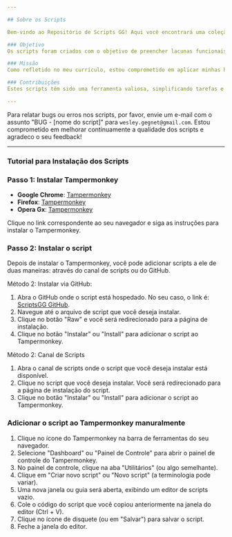 ```yaml
---

## Sobre os Scripts

Bem-vindo ao Repositório de Scripts GG! Aqui você encontrará uma coleção de scripts desenvolvidos para facilitar as atividades do nosso setor. 

### Objetivo
Os scripts foram criados com o objetivo de preencher lacunas funcionais em algumas plataformas da empresa. Utilizando JavaScript puro, muitas das funcionalidades foram implementadas através do Tampermonkey.

### Missão
Como refletido no meu currículo, estou comprometido em aplicar minhas habilidades para melhorar os processos e sistemas existentes. O desenvolvimento desses scripts é um passo concreto nessa direção.

### Contribuições
Estes scripts têm sido uma ferramenta valiosa, simplificando tarefas e aumentando a eficiência no nosso trabalho diário. Estou ciente de que com aprimoramento contínuo das minhas habilidades e conhecimento, posso ir ainda mais longe.

---
```


Para relatar bugs ou erros nos scripts, por favor, envie um e-mail com o assunto "BUG - [nome do script]" para `wesley.gegnet@gmail.com`. Estou comprometido em melhorar continuamente a qualidade dos scripts e agradeco o seu feedback!

---
### Tutorial para Instalação dos Scripts

### Passo 1: Instalar Tampermonkey

- **Google Chrome**: [Tampermonkey](https://chromewebstore.google.com/detail/tampermonkey/dhdgffkkebhmkfjojejmpbldmpobfkfo?hl=pt-BR)
- **Firefox**: [Tampermonkey](https://addons.mozilla.org/pt-BR/firefox/addon/tampermonkey/)
- **Opera Gx**: [Tampermonkey](https://addons.opera.com/pt-br/extensions/details/tampermonkey-beta/)

Clique no link correspondente ao seu navegador e siga as instruções para instalar o Tampermonkey.

### Passo 2: Instalar o script

Depois de instalar o Tampermonkey, você pode adicionar scripts a ele de duas maneiras: através do canal de scripts ou do GitHub.

Método 2: Instalar via GitHub:
1. Abra o GitHub onde o script está hospedado. No seu caso, o link é: [ScriptsGG GitHub](https://github.com/wrGGsiq/scriptsGG).
2. Navegue até o arquivo de script que você deseja instalar.
3. Clique no botão "Raw" e você será redirecionado para a página de instalação.
4. Clique no botão "Instalar" ou "Install" para adicionar o script ao Tampermonkey.

Método 2: Canal de Scripts
1. Abra o canal de scripts onde o script que você deseja instalar está disponível.
2. Clique no script que você deseja instalar. Você será redirecionado para a página de instalação do script.
3. Clique no botão "Instalar" ou "Install" para adicionar o script ao Tampermonkey.


### Adicionar o script ao Tampermonkey manuralmente

1. Clique no ícone do Tampermonkey na barra de ferramentas do seu navegador.
2. Selecione "Dashboard" ou "Painel de Controle" para abrir o painel de controle do Tampermonkey.
3. No painel de controle, clique na aba "Utilitários" (ou algo semelhante).
4. Clique em "Criar novo script" ou "Novo script" (a terminologia pode variar).
5. Uma nova janela ou guia será aberta, exibindo um editor de scripts vazio.
6. Cole o código do script que você copiou anteriormente na janela do editor (Ctrl + V).
7. Clique no ícone de disquete (ou em "Salvar") para salvar o script.
8. Feche a janela do editor.
